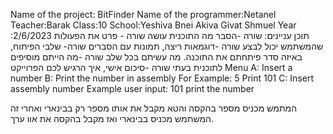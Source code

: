  Name of the project: BitFinder
 Name of the programmer:Netanel
 Teacher:Barak
 Class:10
 School:Yeshiva Bnei Akiva Givat Shmuel
 Year :2/6/2023
תוכן עניינים:
שורה -הסבר מה התוכנית עושה
שורה - פרט את הפעולות שהמשתמש יכול לבצע
שורה -דוגמאות ריצה, תמונות עם הסברים
שורה- שלבי הפיתוח, באיזה סדר פיתחתם את התוכנה. מה עשיתם בכל שלב
שורה -מה הייתם מוסיפים לתוכנית בעתי
שורה -סיכום אישי, איך הרגיש לכם הפרוייקט
Menu
A: Insert a number
B: Print the number in assembly 
For Example:
5
Print 101
C: Insert assembly number
Example
user input: 101
print the number

המתמש מכניס מספר בהקסה והטא מקבל את אותו מספר רק בבינארי ואחרי זה המשתמש מכניס בבינארי ואז מקבל בהקסה את אוו ערך.




